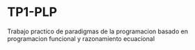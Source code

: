 # TP1-PLP
Trabajo practico de paradigmas de la programacion basado en programacion funcional y razonamiento ecuacional
